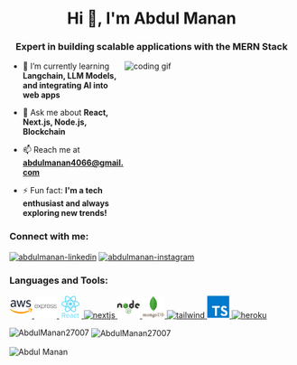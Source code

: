 <h1 align="center">Hi 👋, I'm Abdul Manan</h1>
<h3 align="center">Expert in building scalable applications with the MERN Stack</h3>

<img align="right" src="https://media.giphy.com/media/qgQUggAC3Pfv687qPC/giphy.gif" alt="coding gif" width="300" height="250" />

- 🌱 I’m currently learning **Langchain, LLM Models, and integrating AI into web apps**

- 💬 Ask me about **React, Next.js, Node.js, Blockchain**

- 📫 Reach me at **abdulmanan4066@gmail.com**

- ⚡ Fun fact: **I'm a tech enthusiast and always exploring new trends!**

<h3 align="left">Connect with me:</h3>
<p align="left">
<a href="https://linkedin.com/in/abdulmanan27007" target="blank"><img align="center" src="https://raw.githubusercontent.com/rahuldkjain/github-profile-readme-generator/master/src/images/icons/Social/linked-in-alt.svg" alt="abdulmanan-linkedin" height="30" width="40" /></a>
<a href="https://www.instagram.com/abdulmanan.onion" target="blank"><img align="center" src="https://raw.githubusercontent.com/rahuldkjain/github-profile-readme-generator/master/src/images/icons/Social/instagram.svg" alt="abdulmanan-instagram" height="30" width="40" /></a>
</p>

<h3 align="left">Languages and Tools:</h3>
<p align="left">
  <a href="https://aws.amazon.com" target="_blank" rel="noreferrer"> 
    <img src="https://raw.githubusercontent.com/devicons/devicon/master/icons/amazonwebservices/amazonwebservices-original-wordmark.svg" alt="aws" width="40" height="40"/> 
  </a>
  <a href="https://expressjs.com" target="_blank" rel="noreferrer"> 
    <img src="https://raw.githubusercontent.com/devicons/devicon/master/icons/express/express-original-wordmark.svg" alt="express" width="40" height="40"/> 
  </a> 
  <a href="https://reactjs.org/" target="_blank" rel="noreferrer"> 
    <img src="https://raw.githubusercontent.com/devicons/devicon/master/icons/react/react-original-wordmark.svg" alt="react" width="40" height="40"/> 
  </a>
  <a href="https://nextjs.org/" target="_blank" rel="noreferrer"> 
    <img src="https://cdn.worldvectorlogo.com/logos/nextjs-2.svg" alt="nextjs" width="40" height="40"/> 
  </a>
  <a href="https://nodejs.org" target="_blank" rel="noreferrer"> 
    <img src="https://raw.githubusercontent.com/devicons/devicon/master/icons/nodejs/nodejs-original-wordmark.svg" alt="nodejs" width="40" height="40"/> 
  </a>
  <a href="https://www.mongodb.com/" target="_blank" rel="noreferrer"> 
    <img src="https://raw.githubusercontent.com/devicons/devicon/master/icons/mongodb/mongodb-original-wordmark.svg" alt="mongodb" width="40" height="40"/> 
  </a>
  <a href="https://tailwindcss.com/" target="_blank" rel="noreferrer"> 
    <img src="https://www.vectorlogo.zone/logos/tailwindcss/tailwindcss-icon.svg" alt="tailwind" width="40" height="40"/> 
  </a>
  <a href="https://www.typescriptlang.org/" target="_blank" rel="noreferrer"> 
    <img src="https://raw.githubusercontent.com/devicons/devicon/master/icons/typescript/typescript-original.svg" alt="typescript" width="40" height="40"/> 
  </a>
  <a href="https://heroku.com" target="_blank" rel="noreferrer"> 
    <img src="https://www.vectorlogo.zone/logos/heroku/heroku-icon.svg" alt="heroku" width="40" height="40"/> 
  </a>
</p>

<p><img align="left" src="https://github-readme-stats.vercel.app/api/top-langs?username=AbdulManan27007&show_icons=true&locale=en&layout=compact" alt="AbdulManan27007" /></p>

<p>&nbsp;<img align="center" src="https://github-readme-stats.vercel.app/api?username=AbdulManan27007&show_icons=true&locale=en" alt="AbdulManan27007" /></p>

<p><img align="center" src="https://github-readme-streak-stats.herokuapp.com/?user=AbdulManan27007&" alt="Abdul Manan" /></p>
